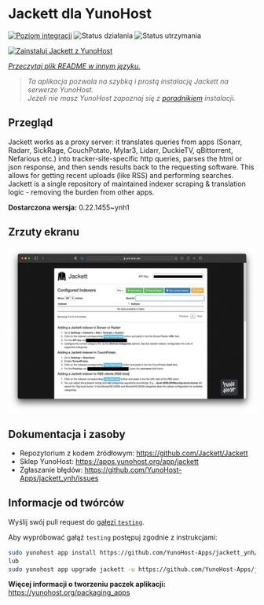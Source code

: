 <!--
To README zostało automatycznie wygenerowane przez <https://github.com/YunoHost/apps/tree/master/tools/readme_generator>
Nie powinno być ono edytowane ręcznie.
-->

# Jackett dla YunoHost

[![Poziom integracji](https://apps.yunohost.org/badge/integration/jackett)](https://ci-apps.yunohost.org/ci/apps/jackett/)
![Status działania](https://apps.yunohost.org/badge/state/jackett)
![Status utrzymania](https://apps.yunohost.org/badge/maintained/jackett)

[![Zainstaluj Jackett z YunoHost](https://install-app.yunohost.org/install-with-yunohost.svg)](https://install-app.yunohost.org/?app=jackett)

*[Przeczytaj plik README w innym języku.](./ALL_README.md)*

> *Ta aplikacja pozwala na szybką i prostą instalację Jackett na serwerze YunoHost.*  
> *Jeżeli nie masz YunoHost zapoznaj się z [poradnikiem](https://yunohost.org/install) instalacji.*

## Przegląd

Jackett works as a proxy server: it translates queries from apps (Sonarr, Radarr, SickRage, CouchPotato, Mylar3, Lidarr, DuckieTV, qBittorrent, Nefarious etc.) into tracker-site-specific http queries, parses the html or json response, and then sends results back to the requesting software. This allows for getting recent uploads (like RSS) and performing searches. Jackett is a single repository of maintained indexer scraping & translation logic - removing the burden from other apps.


**Dostarczona wersja:** 0.22.1455~ynh1

## Zrzuty ekranu

![Zrzut ekranu z Jackett](./doc/screenshots/demo.png)

## Dokumentacja i zasoby

- Repozytorium z kodem źródłowym: <https://github.com/Jackett/Jackett>
- Sklep YunoHost: <https://apps.yunohost.org/app/jackett>
- Zgłaszanie błędów: <https://github.com/YunoHost-Apps/jackett_ynh/issues>

## Informacje od twórców

Wyślij swój pull request do [gałęzi `testing`](https://github.com/YunoHost-Apps/jackett_ynh/tree/testing).

Aby wypróbować gałąź `testing` postępuj zgodnie z instrukcjami:

```bash
sudo yunohost app install https://github.com/YunoHost-Apps/jackett_ynh/tree/testing --debug
lub
sudo yunohost app upgrade jackett -u https://github.com/YunoHost-Apps/jackett_ynh/tree/testing --debug
```

**Więcej informacji o tworzeniu paczek aplikacji:** <https://yunohost.org/packaging_apps>

